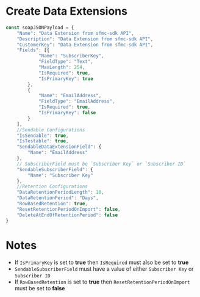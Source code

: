 # Create Data Extensions

```javascript
const soapJSONPayload = {
    "Name": "Data Extension from sfmc-sdk API",
    "Description": "Data Extension from sfmc-sdk API",
    "CustomerKey": "Data Extension from sfmc-sdk API",
    "Fields": [{
            "Name": "SubscriberKey",
            "FieldType": "Text",
            "MaxLength": 254,
            "IsRequired": true,
            "IsPrimaryKey": true
        },
        {
            "Name": "EmailAddress",
            "FieldType": "EmailAddress",
            "IsRequired": true,
            "IsPrimaryKey": false
        }
    ],
    //Sendable Configurations
    "IsSendable": true,
    "IsTestable": true,
    "SendableDataExtensionField": {
        "Name": "EmailAddress"
    },
    // SubscriberField must be `Subscriber Key` or `Subscriber ID`
    "SendableSubscriberField": {
        "Name": "Subscriber Key"
    },
    //Retention Configurations
    "DataRetentionPeriodLength": 10,
    "DataRetentionPeriod": "Days",
    "RowBasedRetention": true,
    "ResetRetentionPeriodOnImport": false,
    "DeleteAtEndOfRetentionPeriod": false
}
```

# Notes
- If `IsPrimaryKey` is set to **true** then `IsRequired` must also be set to **true**
- `SendableSubscriberField` must have a value of either `Subscriber Key` or `Subscriber ID`
- If `RowBasedRetention` is set to **true** then `ResetRetentionPeriodOnImport` must be set to **false**